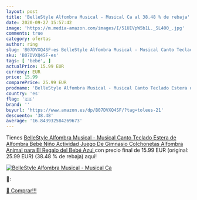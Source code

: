 ```yaml
---
layout: post
title: 'BelleStyle Alfombra Musical - Musical Ca al 38.48 % de rebaja'
date: 2020-09-27 15:57:42
image: 'https://m.media-amazon.com/images/I/51UIVpW5b1L._SL400_.jpg'
comments: true
category: ofertas
author: ring
slug: 'B07DVXQ4SF-es BelleStyle Alfombra Musical - Musical Canto Teclado Estera...'
sku: 'B07DVXQ4SF-es'
tags: [ 'bebé', ]
actualPrice: 15.99 EUR
currency: EUR
price: 15.99
comparePrice: 25.99 EUR
prodname: 'BelleStyle Alfombra Musical - Musical Canto Teclado Estera de Alfombra Bebé Niño Actividad Juego De Gimnasio Colchonetas Alfombra Animal para El Regalo del Bebé  Azul '
country: 'es'
flag: '🇪🇸'
brand: ''
buyurl: 'https://www.amazon.es/dp/B07DVXQ4SF/?tag=tolees-21'
descuento: '38.48'
average: '16.843932584269673'
---
```


Tienes [BelleStyle Alfombra Musical - Musical Canto Teclado Estera de Alfombra Bebé Niño Actividad Juego De Gimnasio Colchonetas Alfombra Animal para El Regalo del Bebé  Azul ](https://www.amazon.es/dp/B07DVXQ4SF/?tag=tolees-21) con precio final de  15.99 EUR (original: 25.99 EUR) (38.48 %  de rebaja) aqui!

[![BelleStyle Alfombra Musical - Musical Ca](https://m.media-amazon.com/images/I/51UIVpW5b1L._SL400_.jpg)](https://www.amazon.es/dp/B07DVXQ4SF/?tag=tolees-21)

🔎:


[🛒 Comprar!!!](https://www.amazon.es/dp/B07DVXQ4SF/?tag=tolees-21)
